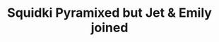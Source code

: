 ---
slug: squidki-pyramixed-but-jet-emily-joined-99
title: Squidki Pyramixed but Jet & Emily joined
description: "Squidki Pyramixed but Jet & Emily joined is an exciting online game. Play for free directly in your browser!"
icon: /images/new_mods/Sprunki Pyramixed but Jet & Emily joined.png
url: https://wowtbc.net/sprunkin/pyramixed-emily/index.html
previewImage: /images/new_mods/Sprunki Pyramixed but Jet & Emily joined.png
type: new mods

# SEO配置
seo:
  title: "Squidki Pyramixed but Jet & Emily joined - Play Free Online Game | Fun Browser Games"
  description: "Squidki Pyramixed but Jet & Emily joined - Play this fun online game for free in your browser. No download required!"
  ogImage: "/images/new_mods/Sprunki Pyramixed but Jet & Emily joined.png"
  keywords: "squidki-pyramixed-but-jet-emily-joined-99, online game, browser game, free game, new mods game, play online"

videoUrls:
  - https://www.youtube.com/embed/example1
  - https://www.youtube.com/embed/example2

whyPlay:
  title: "Why Play Squidki Pyramixed but Jet & Emily joined?"
  items:
    - "Immersive Gameplay: Squidki Pyramixed but Jet & Emily joined offers an engaging and immersive gaming experience that will keep you entertained for hours"
    - "Challenging Levels: Test your skills with increasingly difficult challenges and obstacles"
    - "Beautiful Graphics: Enjoy stunning visuals and smooth animations that bring the game world to life"
    - "Regular Updates: New content and features are added regularly to keep the game fresh and exciting"
    - "Free to Play: Experience all the fun without spending a penny"
    - "Community Features: Connect with other players, share strategies, and compete for high scores"
    - "Cross-Platform: Play on any device with a web browser, no downloads required"

features:
  title: "Key Features of Squidki Pyramixed but Jet & Emily joined"
  image: "/images/new_mods/Sprunki Pyramixed but Jet & Emily joined.png"
  items:
    - "Intuitive Controls: Easy to learn controls make Squidki Pyramixed but Jet & Emily joined accessible for players of all skill levels"
    - "Multiple Game Modes: Enjoy various gameplay options that provide different challenges and experiences"
    - "Character Customization: Personalize your gaming experience with unique characters and items"
    - "Achievement System: Complete special tasks to earn rewards and recognition"
    - "Leaderboards: Compete with players worldwide and see who can achieve the highest scores"

characteristics:
  title: "Game Characteristics"
  image: "/images/new_mods/Sprunki Pyramixed but Jet & Emily joined.png"
  items:
    - "Genre: New mods game with elements of strategy and skill"
    - "Difficulty: Suitable for both casual gamers and those seeking a challenge"
    - "Play Time: Quick sessions or extended gameplay, depending on your preference"
    - "Art Style: Vibrant and engaging visuals that enhance the gaming experience"
    - "Sound Design: Immersive audio that complements the gameplay perfectly"

info: "Squidki Pyramixed but Jet & Emily joined is an exciting online game that offers players a unique and engaging gaming experience. With its intuitive controls, stunning visuals, and challenging gameplay, Squidki Pyramixed but Jet & Emily joined provides hours of entertainment for players of all ages and skill levels. Whether you're looking for a quick gaming session during a break or an extended play session, Squidki Pyramixed but Jet & Emily joined delivers an immersive experience that will keep you coming back for more. The game features multiple levels of increasing difficulty, ensuring that players are constantly challenged as they progress. With regular updates adding new content and features, Squidki Pyramixed but Jet & Emily joined remains fresh and exciting, providing endless entertainment options for its growing community of players."

howToPlayIntro: "Welcome to Squidki Pyramixed but Jet & Emily joined! This guide will walk you through the basics and help you master the game. Whether you're a beginner or looking to improve your skills, these tips and instructions will enhance your gaming experience."

howToPlaySteps:
  - title: "Getting Started"
    description: "Begin your Squidki Pyramixed but Jet & Emily joined adventure by familiarizing yourself with the controls. Use your keyboard or mouse to navigate through the game interface. The tutorial will guide you through the basic mechanics and help you understand the objectives."
  - title: "Understanding the Objectives"
    description: "In Squidki Pyramixed but Jet & Emily joined, your main goal is to progress through levels by completing specific objectives. Each level presents unique challenges that require different strategies and approaches."
  - title: "Mastering the Controls"
    description: "Practice using the controls to improve your precision and reaction time. Squidki Pyramixed but Jet & Emily joined requires quick reflexes and strategic thinking to overcome obstacles and defeat opponents."
  - title: "Utilizing Power-ups"
    description: "Collect power-ups throughout the game to enhance your abilities and overcome difficult challenges. Each power-up offers unique advantages that can be crucial for success."
  - title: "Developing Strategies"
    description: "As you progress in Squidki Pyramixed but Jet & Emily joined, develop effective strategies for different scenarios. Analyze patterns, anticipate challenges, and adapt your approach to maximize your performance."

faq:
  title: "Frequently Asked Questions about Squidki Pyramixed but Jet & Emily joined"
  items:
    - question: "Is Squidki Pyramixed but Jet & Emily joined free to play?"
      answer: "Yes, Squidki Pyramixed but Jet & Emily joined is completely free to play directly in your web browser. No downloads or purchases are required to enjoy the full game experience."
    - question: "Can I play Squidki Pyramixed but Jet & Emily joined on mobile devices?"
      answer: "Yes, Squidki Pyramixed but Jet & Emily joined is optimized for both desktop and mobile play. You can enjoy the game on any device with a web browser and internet connection."
    - question: "Are there any in-game purchases?"
      answer: "While Squidki Pyramixed but Jet & Emily joined is free to play, there may be optional in-game purchases available for cosmetic items or additional features that don't affect core gameplay."
    - question: "How often is Squidki Pyramixed but Jet & Emily joined updated?"
      answer: "The developers regularly update Squidki Pyramixed but Jet & Emily joined with new content, features, and improvements based on player feedback and game performance."
    - question: "Can I play Squidki Pyramixed but Jet & Emily joined offline?"
      answer: "Currently, Squidki Pyramixed but Jet & Emily joined requires an internet connection to play as it's a browser-based online game."
    - question: "Is Squidki Pyramixed but Jet & Emily joined suitable for children?"
      answer: "Yes, Squidki Pyramixed but Jet & Emily joined is designed to be family-friendly and suitable for players of all ages."
    - question: "How do I report bugs or issues?"
      answer: "If you encounter any problems while playing Squidki Pyramixed but Jet & Emily joined, you can report them through the game's support page or contact the developers directly through their website."
    - question: "Still Have Questions?"
      answer: "If you have additional questions about Squidki Pyramixed but Jet & Emily joined that aren't covered in this FAQ, please visit our support center or contact our customer service team for assistance."
---